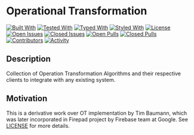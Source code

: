 # Operational Transformation

[![Built With](https://img.shields.io/badge/built%20with-webpack-green)](https://webpack.js.org)
[![Tested With](https://img.shields.io/badge/tested%20with-jest-yellowgreen)](https://jestjs.io)
[![Typed With](https://img.shields.io/badge/Typed%20With-TypeScript-blue)](https://www.typescriptlang.org)
[![Styled With](https://img.shields.io/badge/code_style-prettier-ff69b4.svg?style=flat-square&label=styled%20with)](https://prettier.io)
[![License](https://img.shields.io/github/license/Progyan1997/Operational-Transformation)](LICENSE)
[![Open Issues](https://img.shields.io/github/issues-raw/Progyan1997/Operational-Transformation)](https://github.com/Progyan1997/Operational-Transformation/issues)
[![Closed Issues](https://img.shields.io/github/issues-closed-raw/Progyan1997/Operational-Transformation)](https://github.com/Progyan1997/Operational-Transformation/issues?q=is%3Aissue+is%3Aclosed)
[![Open Pulls](https://img.shields.io/github/issues-pr-raw/Progyan1997/Operational-Transformation)](https://github.com/Progyan1997/Operational-Transformation/pulls)
[![Closed Pulls](https://img.shields.io/github/issues-pr-closed-raw/Progyan1997/Operational-Transformation)](https://github.com/Progyan1997/Operational-Transformation/pulls?q=is%3Apr+is%3Aclosed)
[![Contributors](https://img.shields.io/github/contributors/Progyan1997/Operational-Transformation)](https://github.com/Progyan1997/Operational-Transformation/graphs/contributors)
[![Activity](https://img.shields.io/github/last-commit/Progyan1997/Operational-Transformation?label=most%20recent%20activity)](https://github.com/Progyan1997/Operational-Transformation/pulse)

## Description

Collection of Operation Transformation Algorithms and their respective clients to integrate with any existing system.

## Motivation

This is a derivative work over OT implementation by Tim Baumann, which was later incorporated in Firepad project by Firebase team at Google. See [LICENSE](LICENSE) for more details.
